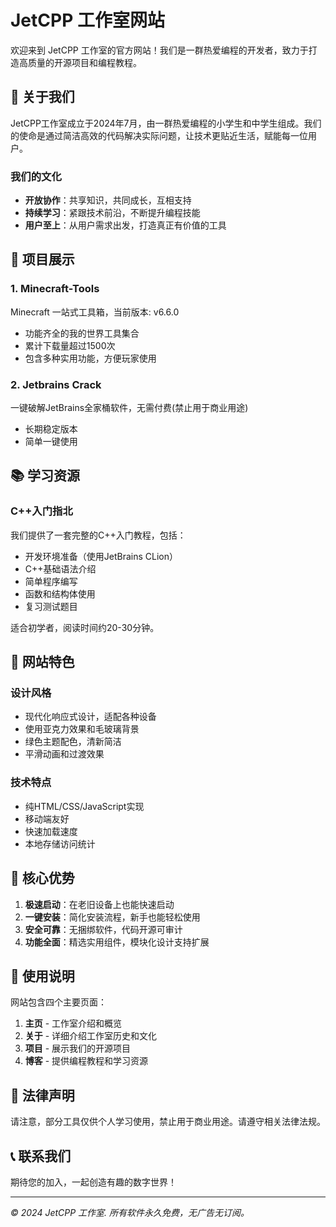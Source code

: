 # JetCPP 工作室网站

欢迎来到 JetCPP 工作室的官方网站！我们是一群热爱编程的开发者，致力于打造高质量的开源项目和编程教程。

## 🚀 关于我们

JetCPP工作室成立于2024年7月，由一群热爱编程的小学生和中学生组成。我们的使命是通过简洁高效的代码解决实际问题，让技术更贴近生活，赋能每一位用户。

### 我们的文化
- **开放协作**：共享知识，共同成长，互相支持
- **持续学习**：紧跟技术前沿，不断提升编程技能
- **用户至上**：从用户需求出发，打造真正有价值的工具

## 📂 项目展示

### 1. Minecraft-Tools
Minecraft 一站式工具箱，当前版本: v6.6.0
- 功能齐全的我的世界工具集合
- 累计下载量超过1500次
- 包含多种实用功能，方便玩家使用

### 2. Jetbrains Crack
一键破解JetBrains全家桶软件，无需付费(禁止用于商业用途)
- 长期稳定版本
- 简单一键使用

## 📚 学习资源

### C++入门指北
我们提供了一套完整的C++入门教程，包括：
- 开发环境准备（使用JetBrains CLion）
- C++基础语法介绍
- 简单程序编写
- 函数和结构体使用
- 复习测试题目

适合初学者，阅读时间约20-30分钟。

## 🎨 网站特色

### 设计风格
- 现代化响应式设计，适配各种设备
- 使用亚克力效果和毛玻璃背景
- 绿色主题配色，清新简洁
- 平滑动画和过渡效果

### 技术特点
- 纯HTML/CSS/JavaScript实现
- 移动端友好
- 快速加载速度
- 本地存储访问统计

## 🌟 核心优势

1. **极速启动**：在老旧设备上也能快速启动
2. **一键安装**：简化安装流程，新手也能轻松使用
3. **安全可靠**：无捆绑软件，代码开源可审计
4. **功能全面**：精选实用组件，模块化设计支持扩展

## 📖 使用说明

网站包含四个主要页面：
1. **主页** - 工作室介绍和概览
2. **关于** - 详细介绍工作室历史和文化
3. **项目** - 展示我们的开源项目
4. **博客** - 提供编程教程和学习资源

## 📄 法律声明

请注意，部分工具仅供个人学习使用，禁止用于商业用途。请遵守相关法律法规。

## 📞 联系我们

期待您的加入，一起创造有趣的数字世界！

---
*© 2024 JetCPP 工作室. 所有软件永久免费，无广告无订阅。*

